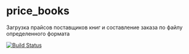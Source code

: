 # price_books
Загрузка прайсов поставщиков книг и составление заказа по файлу определенного формата


[![Build Status](https://drone.atyx.ru/api/badges/wx-ast/price_books/status.svg)](https://drone.atyx.ru/wx-ast/price_books)
